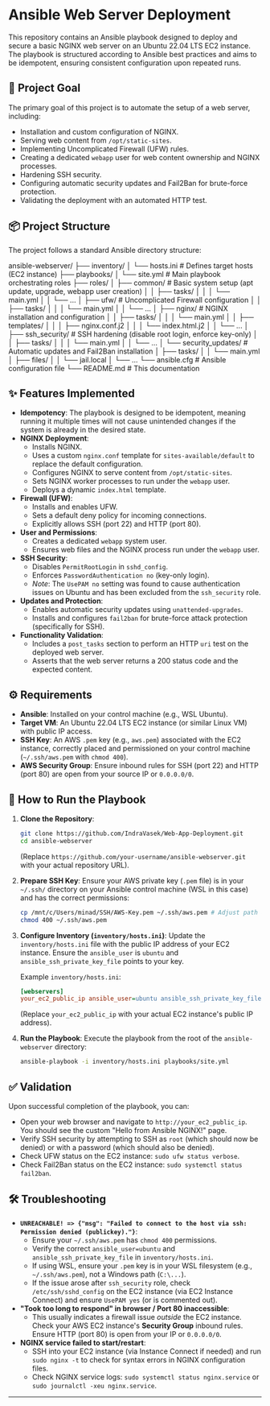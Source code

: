 # Ansible Web Server Deployment

This repository contains an Ansible playbook designed to deploy and secure a basic NGINX web server on an Ubuntu 22.04 LTS EC2 instance. The playbook is structured according to Ansible best practices and aims to be idempotent, ensuring consistent configuration upon repeated runs.

## 🎯 Project Goal

The primary goal of this project is to automate the setup of a web server, including:
* Installation and custom configuration of NGINX.
* Serving web content from `/opt/static-sites`.
* Implementing Uncomplicated Firewall (UFW) rules.
* Creating a dedicated `webapp` user for web content ownership and NGINX processes.
* Hardening SSH security.
* Configuring automatic security updates and Fail2Ban for brute-force protection.
* Validating the deployment with an automated HTTP test.

## 📦 Project Structure

The project follows a standard Ansible directory structure:

ansible-webserver/
├── inventory/
│   └── hosts.ini             # Defines target hosts (EC2 instance)
├── playbooks/
│   └── site.yml              # Main playbook orchestrating roles
├── roles/
│   ├── common/               # Basic system setup (apt update, upgrade, webapp user creation)
│   │   ├── tasks/
│   │   │   └── main.yml
│   │   └── ...
│   ├── ufw/                  # Uncomplicated Firewall configuration
│   │   ├── tasks/
│   │   │   └── main.yml
│   │   └── ...
│   ├── nginx/                # NGINX installation and configuration
│   │   ├── tasks/
│   │   │   └── main.yml
│   │   ├── templates/
│   │   │   ├── nginx.conf.j2
│   │   │   └── index.html.j2
│   │   └── ...
│   ├── ssh_security/         # SSH hardening (disable root login, enforce key-only)
│   │   ├── tasks/
│   │   │   └── main.yml
│   │   └── ...
│   └── security_updates/     # Automatic updates and Fail2Ban installation
│       ├── tasks/
│       │   └── main.yml
│       ├── files/
│       │   └── jail.local
│       └── ...
└── ansible.cfg               # Ansible configuration file
└── README.md                 # This documentation


## ✨ Features Implemented

* **Idempotency**: The playbook is designed to be idempotent, meaning running it multiple times will not cause unintended changes if the system is already in the desired state.
* **NGINX Deployment**:
    * Installs NGINX.
    * Uses a custom `nginx.conf` template for `sites-available/default` to replace the default configuration.
    * Configures NGINX to serve content from `/opt/static-sites`.
    * Sets NGINX worker processes to run under the `webapp` user.
    * Deploys a dynamic `index.html` template.
* **Firewall (UFW)**:
    * Installs and enables UFW.
    * Sets a default deny policy for incoming connections.
    * Explicitly allows SSH (port 22) and HTTP (port 80).
* **User and Permissions**:
    * Creates a dedicated `webapp` system user.
    * Ensures web files and the NGINX process run under the `webapp` user.
* **SSH Security**:
    * Disables `PermitRootLogin` in `sshd_config`.
    * Enforces `PasswordAuthentication no` (key-only login).
    * *Note*: The `UsePAM no` setting was found to cause authentication issues on Ubuntu and has been excluded from the `ssh_security` role.
* **Updates and Protection**:
    * Enables automatic security updates using `unattended-upgrades`.
    * Installs and configures `fail2ban` for brute-force attack protection (specifically for SSH).
* **Functionality Validation**:
    * Includes a `post_tasks` section to perform an HTTP `uri` test on the deployed web server.
    * Asserts that the web server returns a 200 status code and the expected content.

## ⚙️ Requirements

* **Ansible**: Installed on your control machine (e.g., WSL Ubuntu).
* **Target VM**: An Ubuntu 22.04 LTS EC2 instance (or similar Linux VM) with public IP access.
* **SSH Key**: An AWS `.pem` key (e.g., `aws.pem`) associated with the EC2 instance, correctly placed and permissioned on your control machine (`~/.ssh/aws.pem` with `chmod 400`).
* **AWS Security Group**: Ensure inbound rules for SSH (port 22) and HTTP (port 80) are open from your source IP or `0.0.0.0/0`.

## 🚀 How to Run the Playbook

1.  **Clone the Repository**:
    ```bash
    git clone https://github.com/IndraVasek/Web-App-Deployment.git
    cd ansible-webserver
    ```
    (Replace `https://github.com/your-username/ansible-webserver.git` with your actual repository URL).

2.  **Prepare SSH Key**:
    Ensure your AWS private key (`.pem` file) is in your `~/.ssh/` directory on your Ansible control machine (WSL in this case) and has the correct permissions:
    ```bash
    cp /mnt/c/Users/minad/SSH/AWS-Key.pem ~/.ssh/aws.pem # Adjust path as needed
    chmod 400 ~/.ssh/aws.pem
    ```

3.  **Configure Inventory (`inventory/hosts.ini`)**:
    Update the `inventory/hosts.ini` file with the public IP address of your EC2 instance. Ensure the `ansible_user` is `ubuntu` and `ansible_ssh_private_key_file` points to your key.

    Example `inventory/hosts.ini`:
    ```ini
    [webservers]
    your_ec2_public_ip ansible_user=ubuntu ansible_ssh_private_key_file=~/.ssh/aws.pem
    ```
    (Replace `your_ec2_public_ip` with your actual EC2 instance's public IP address).

4.  **Run the Playbook**:
    Execute the playbook from the root of the `ansible-webserver` directory:
    ```bash
    ansible-playbook -i inventory/hosts.ini playbooks/site.yml
    ```

## ✅ Validation

Upon successful completion of the playbook, you can:
* Open your web browser and navigate to `http://your_ec2_public_ip`. You should see the custom "Hello from Ansible NGINX!" page.
* Verify SSH security by attempting to SSH as `root` (which should now be denied) or with a password (which should also be denied).
* Check UFW status on the EC2 instance: `sudo ufw status verbose`.
* Check Fail2Ban status on the EC2 instance: `sudo systemctl status fail2ban`.

## 🛠️ Troubleshooting

* **`UNREACHABLE! => {"msg": "Failed to connect to the host via ssh: Permission denied (publickey)."}`**:
    * Ensure your `~/.ssh/aws.pem` has `chmod 400` permissions.
    * Verify the correct `ansible_user=ubuntu` and `ansible_ssh_private_key_file` in `inventory/hosts.ini`.
    * If using WSL, ensure your `.pem` key is in your WSL filesystem (e.g., `~/.ssh/aws.pem`), not a Windows path (`C:\...`).
    * If the issue arose after `ssh_security` role, check `/etc/ssh/sshd_config` on the EC2 instance (via EC2 Instance Connect) and ensure `UsePAM yes` (or is commented out).
* **"Took too long to respond" in browser / Port 80 inaccessible**:
    * This usually indicates a firewall issue *outside* the EC2 instance. Check your AWS EC2 instance's **Security Group** inbound rules. Ensure HTTP (port 80) is open from your IP or `0.0.0.0/0`.
* **NGINX service failed to start/restart**:
    * SSH into your EC2 instance (via Instance Connect if needed) and run `sudo nginx -t` to check for syntax errors in NGINX configuration files.
    * Check NGINX service logs: `sudo systemctl status nginx.service` or `sudo journalctl -xeu nginx.service`.

---
